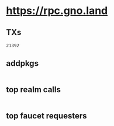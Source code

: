 # https://rpc.gno.land

## TXs
```
21392
```

## addpkgs
```
```

## top realm calls
```
```

## top faucet requesters
```
```

